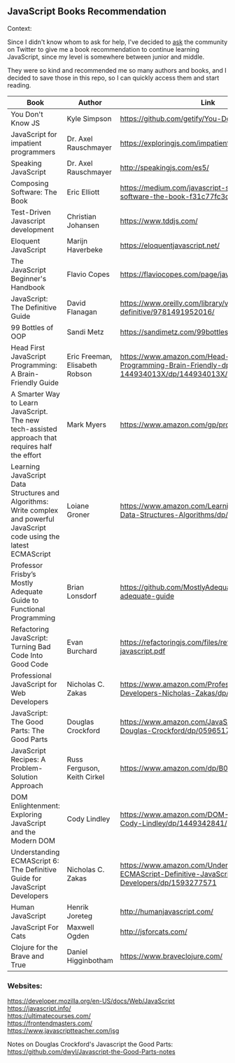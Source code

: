 ## JavaScript Books Recommendation

Context:

Since I didn't know whom to ask for help, I've decided to [ask](https://twitter.com/alexandracaulea/status/1315376373301641216) the community on Twitter to give me a book recommendation to continue learning JavaScript, since my level is somewhere between junior and middle.

They were so kind and recommended me so many authors and books, and I decided to save those in this repo, so I can quickly access them and start reading.

| Book                                                                                                                       | Author                         | Link                                                                                                 |
| -------------------------------------------------------------------------------------------------------------------------- | ------------------------------ | ---------------------------------------------------------------------------------------------------- |
| You Don't Know JS                                                                                                          | Kyle Simpson                   | https://github.com/getify/You-Dont-Know-JS                                                           |
| JavaScript for impatient programmers                                                                                       | Dr. Axel Rauschmayer           | https://exploringjs.com/impatient-js/index.html                                                      |
| Speaking JavaScript                                                                                                        | Dr. Axel Rauschmayer           | http://speakingjs.com/es5/                                                                           |
| Composing Software: The Book                                                                                               | Eric Elliott                   | https://medium.com/javascript-scene/composing-software-the-book-f31c77fc3ddc                         |
| Test-Driven Javascript development                                                                                         | Christian Johansen             | https://www.tddjs.com/                                                                               |
| Eloquent JavaScript                                                                                                        | Marijn Haverbeke               | https://eloquentjavascript.net/                                                                      |
| The JavaScript Beginner's Handbook                                                                                         | Flavio Copes                   | https://flaviocopes.com/page/javascript-handbook/                                                    |
| JavaScript: The Definitive Guide                                                                                           | David Flanagan                 | https://www.oreilly.com/library/view/javascript-the-definitive/9781491952016/                        |
| 99 Bottles of OOP                                                                                                          | Sandi Metz                     | https://sandimetz.com/99bottles                                                                      |
| Head First JavaScript Programming: A Brain-Friendly Guide                                                                  | Eric Freeman, Elisabeth Robson | https://www.amazon.com/Head-First-JavaScript-Programming-Brain-Friendly-dp-144934013X/dp/144934013X/ |         |
| A Smarter Way to Learn JavaScript. The new tech-assisted approach that requires half the effort                            | Mark Myers                     | https://www.amazon.com/gp/product/B00H1W9I6C/                                                        |
| Learning JavaScript Data Structures and Algorithms: Write complex and powerful JavaScript code using the latest ECMAScript | Loiane Groner                  | https://www.amazon.com/Learning-JavaScript-Data-Structures-Algorithms/dp/1788623878                  | Learning JavaScript Design Patterns | Addy Osmani | https://addyosmani.com/resources/essentialjsdesignpatterns/book/ |
| Professor Frisby’s Mostly Adequate Guide to Functional Programming                                                         | Brian Lonsdorf                 | https://github.com/MostlyAdequate/mostly-adequate-guide                                              |
| Refactoring JavaScript: Turning Bad Code Into Good Code                                                                    | Evan Burchard                  | https://refactoringjs.com/files/refactoring-javascript.pdf                                           |
| Professional JavaScript for Web Developers                                                                                 | Nicholas C. Zakas              | https://www.amazon.com/Professional-JavaScript-Developers-Nicholas-Zakas/dp/1118026691               |
| JavaScript: The Good Parts: The Good Parts                                                                                 | Douglas Crockford              | https://www.amazon.com/JavaScript-Good-Parts-Douglas-Crockford/dp/0596517742                         |
| JavaScript Recipes: A Problem-Solution Approach                                                                            | Russ Ferguson, Keith Cirkel    | https://www.amazon.com/dp/B01NGZ44PA/                                                                |
| DOM Enlightenment: Exploring JavaScript and the Modern DOM                                                                 | Cody Lindley                   | https://www.amazon.com/DOM-Enlightenment-Cody-Lindley/dp/1449342841/                                 |
| Understanding ECMAScript 6: The Definitive Guide for JavaScript Developers                                                 | Nicholas C. Zakas              | https://www.amazon.com/Understanding-ECMAScript-Definitive-JavaScript-Developers/dp/1593277571       |
| Human JavaScript                                                                                                           | Henrik Joreteg                 | http://humanjavascript.com/                                                                          |
| JavaScript For Cats                                                                                                        | Maxwell Ogden                  | http://jsforcats.com/                                                                                |
| Clojure for the Brave and True                                                                                             | Daniel Higginbotham            | https://www.braveclojure.com/                                                                        |

### Websites:

https://developer.mozilla.org/en-US/docs/Web/JavaScript  
https://javascript.info/  
https://ultimatecourses.com/  
https://frontendmasters.com/  
https://www.javascriptteacher.com/jsg

Notes on Douglas Crockford's Javascript the Good Parts:  
https://github.com/dwyl/Javascript-the-Good-Parts-notes
